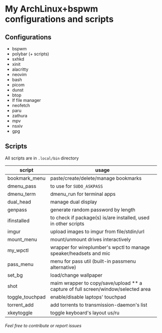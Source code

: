 # My ArchLinux+bspwm configurations and scripts

## Configurations

+ bspwm
+ polybar (+ scripts)
+ sxhkd
+ xinit
+ alacritty
+ neovim
+ bash
+ picom
+ dunst
+ btop
+ lf file manager
+ neofetch
+ paru
+ zathura
+ mpv
+ nsxiv
+ gpg

## Scripts

All scripts are in `.local/bin` directory

| script           | usage                                                                             |
|------------------|-----------------------------------------------------------------------------------|
| bookmark_menu    | paste/create/delete/manage bookmarks                                              |
| dmenu_pass       | to use for `SUDO_ASKPASS`                                                         |
| dmenu_term       | dmenu_run for terminal apps                                                       |
| dual_head        | manage dual display                                                               |
| genpass          | generate random password by length                                                |
| ifinstalled      | to check if package(s) is/are installed, used in other scripts                    |
| imgur            | upload images to imgur from file/stdin/url                                        |
| mount_menu       | mount/unmount drives interactively                                                |
| my_wpctl         | wrapper for wireplumber's wpctl to manage speaker/headsets and mic                |
| pass_menu        | menu for pass util (built-in passmenu alternative)                                |
| set_bg           | load/change wallpaper                                                             |
| shot             | maim wrapper to copy/save/upload ** a capture of full screen/window/selected area |
| toggle_touchpad  | enable/disable laptops' touchpad                                                  |
| torrent_add      | add torrents to transmission-daemon's list                                        |
| xkeytoggle       | toggle keyboard's layout us/ru                                                    |

###### Feel free to contribute or report issues
